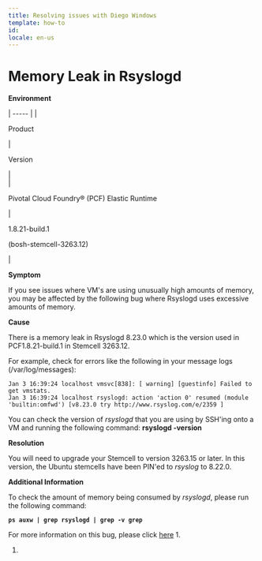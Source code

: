 ```yaml
---
title: Resolving issues with Diego Windows
template: how-to
id: 
locale: en-us
---
```


# Memory Leak in Rsyslogd

**Environment**

| ----- |
| 

 Product

 | 

 Version

 |  
| 

 Pivotal Cloud Foundry®  (PCF) Elastic Runtime 

 | 

 1.8.21-build.1

 (bosh-stemcell-3263.12)

 | 

**Symptom**

If you see issues where VM's are using unusually high amounts of memory, you may be affected by the following bug where Rsyslogd uses excessive amounts of memory.

**Cause**

There is a memory leak in Rsyslogd 8.23.0 which is the version used in PCF1.8.21-build.1 in Stemcell 3263.12.  

For example, check for errors like the following in your message logs (/var/log/messages):
    
    
    Jan 3 16:39:24 localhost vmsvc[838]: [ warning] [guestinfo] Failed to get vmstats. 
    Jan 3 16:39:24 localhost rsyslogd: action 'action 0' resumed (module 'builtin:omfwd') [v8.23.0 try http://www.rsyslog.com/e/2359 ]
    
     

You can check the version of _rsyslogd_ that you are using by SSH'ing onto a VM and running the following command: **rsyslogd -version** 

**Resolution**

You will need to upgrade your Stemcell to version 3263.15 or later. In this version, the Ubuntu stemcells have been PIN'ed to _rsyslog_ to 8.22.0.

**Additional Information**

To check the amount of memory being consumed by _rsyslogd_, please run the following command:

**`ps auxw | grep rsyslogd | grep -v grep`**

For more information on this bug, please click [here][1] 1.

1.    

[1]: https://github.com/cloudfoundry/bosh/issues/1537%20

